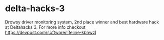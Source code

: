 # delta-hacks-3
Drowsy driver monitoring system, 2nd place winner and best hardware hack at Deltahacks 3.
For more info checkout https://devpost.com/software/lifeline-kbhwzl
